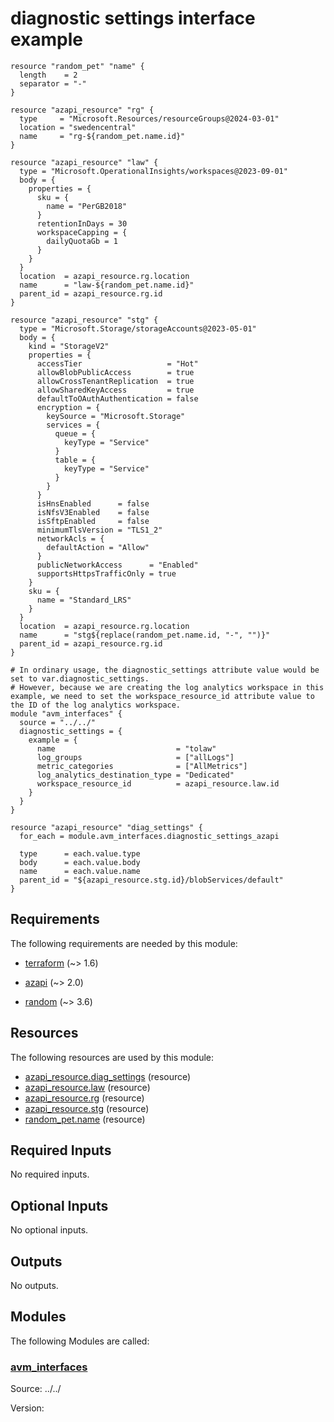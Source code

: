 <!-- BEGIN_TF_DOCS -->
# diagnostic settings interface example

```hcl
resource "random_pet" "name" {
  length    = 2
  separator = "-"
}

resource "azapi_resource" "rg" {
  type     = "Microsoft.Resources/resourceGroups@2024-03-01"
  location = "swedencentral"
  name     = "rg-${random_pet.name.id}"
}

resource "azapi_resource" "law" {
  type = "Microsoft.OperationalInsights/workspaces@2023-09-01"
  body = {
    properties = {
      sku = {
        name = "PerGB2018"
      }
      retentionInDays = 30
      workspaceCapping = {
        dailyQuotaGb = 1
      }
    }
  }
  location  = azapi_resource.rg.location
  name      = "law-${random_pet.name.id}"
  parent_id = azapi_resource.rg.id
}

resource "azapi_resource" "stg" {
  type = "Microsoft.Storage/storageAccounts@2023-05-01"
  body = {
    kind = "StorageV2"
    properties = {
      accessTier                   = "Hot"
      allowBlobPublicAccess        = true
      allowCrossTenantReplication  = true
      allowSharedKeyAccess         = true
      defaultToOAuthAuthentication = false
      encryption = {
        keySource = "Microsoft.Storage"
        services = {
          queue = {
            keyType = "Service"
          }
          table = {
            keyType = "Service"
          }
        }
      }
      isHnsEnabled      = false
      isNfsV3Enabled    = false
      isSftpEnabled     = false
      minimumTlsVersion = "TLS1_2"
      networkAcls = {
        defaultAction = "Allow"
      }
      publicNetworkAccess      = "Enabled"
      supportsHttpsTrafficOnly = true
    }
    sku = {
      name = "Standard_LRS"
    }
  }
  location  = azapi_resource.rg.location
  name      = "stg${replace(random_pet.name.id, "-", "")}"
  parent_id = azapi_resource.rg.id
}

# In ordinary usage, the diagnostic_settings attribute value would be set to var.diagnostic_settings.
# However, because we are creating the log analytics workspace in this example, we need to set the workspace_resource_id attribute value to the ID of the log analytics workspace.
module "avm_interfaces" {
  source = "../../"
  diagnostic_settings = {
    example = {
      name                           = "tolaw"
      log_groups                     = ["allLogs"]
      metric_categories              = ["AllMetrics"]
      log_analytics_destination_type = "Dedicated"
      workspace_resource_id          = azapi_resource.law.id
    }
  }
}

resource "azapi_resource" "diag_settings" {
  for_each = module.avm_interfaces.diagnostic_settings_azapi

  type      = each.value.type
  body      = each.value.body
  name      = each.value.name
  parent_id = "${azapi_resource.stg.id}/blobServices/default"
}
```

<!-- markdownlint-disable MD033 -->
## Requirements

The following requirements are needed by this module:

- <a name="requirement_terraform"></a> [terraform](#requirement\_terraform) (~> 1.6)

- <a name="requirement_azapi"></a> [azapi](#requirement\_azapi) (~> 2.0)

- <a name="requirement_random"></a> [random](#requirement\_random) (~> 3.6)

## Resources

The following resources are used by this module:

- [azapi_resource.diag_settings](https://registry.terraform.io/providers/azure/azapi/latest/docs/resources/resource) (resource)
- [azapi_resource.law](https://registry.terraform.io/providers/azure/azapi/latest/docs/resources/resource) (resource)
- [azapi_resource.rg](https://registry.terraform.io/providers/azure/azapi/latest/docs/resources/resource) (resource)
- [azapi_resource.stg](https://registry.terraform.io/providers/azure/azapi/latest/docs/resources/resource) (resource)
- [random_pet.name](https://registry.terraform.io/providers/hashicorp/random/latest/docs/resources/pet) (resource)

<!-- markdownlint-disable MD013 -->
## Required Inputs

No required inputs.

## Optional Inputs

No optional inputs.

## Outputs

No outputs.

## Modules

The following Modules are called:

### <a name="module_avm_interfaces"></a> [avm\_interfaces](#module\_avm\_interfaces)

Source: ../../

Version:

<!-- END_TF_DOCS -->